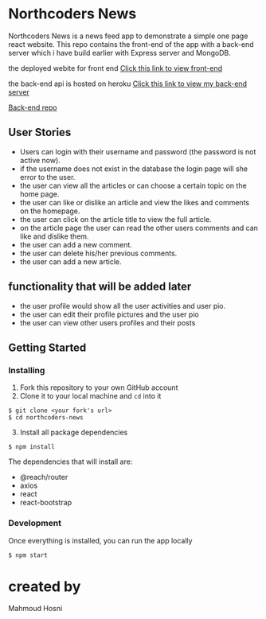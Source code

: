 # Northcoders News

Northcoders News is a news feed app to demonstrate a simple one page react website. This repo contains the front-end of the app with a back-end server which i have build earlier with Express server and MongoDB.

the deployed webite for front end
[Click this link to view front-end](https://minia-news.netlify.com/)

the back-end api is hosted on heroku
[Click this link to view my back-end server](https://quiet-thicket-37970.herokuapp.com/)

[Back-end repo](https://github.com/rigorsaif/BE2-northcoders-news)

## User Stories

- Users can login with their username and password (the password is not active now).
- if the username does not exist in the database the login page will she error to the user.
- the user can view all the articles or can choose a certain topic on the home page.
- the user can like or dislike an article and view the likes and comments on the homepage.
- the user can click on the article title to view the full article.
- on the article page the user can read the other users comments and can like and dislike them.
- the user can add a new comment.
- the user can delete his/her previous comments.
- the user can add a new article.

## functionality that will be added later

- the user profile would show all the user activities and user pio.
- the user can edit their profile pictures and the user pio
- the user can view other users profiles and their posts

## Getting Started

### Installing

1. Fork this repository to your own GitHub account
2. Clone it to your local machine and `cd` into it

```
$ git clone <your fork's url>
$ cd northcoders-news
```

3. Install all package dependencies

```
$ npm install
```

The dependencies that will install are:

- @reach/router
- axios
- react
- react-bootstrap

### Development

Once everything is installed, you can run the app locally

```
$ npm start
```

# created by

Mahmoud Hosni
